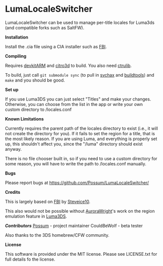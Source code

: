 # LumaLocaleSwitcher

LumaLocaleSwitcher can be used to manage per-title locales for Luma3ds (and
compatible forks such as SaltFW).

**Installation**

Install the .cia file using a CIA installer such as
[FBI](https://github.com/Steveice10/FBI/releases).

**Compiling**

Requires [devkitARM](http://sourceforge.net/projects/devkitpro/files/devkitARM/)
and [citro3d](https://github.com/fincs/citro3d) to build. You also need
[ctrulib](https://github.com/smealum/ctrulib).

To build, just call `git submodule sync` (to pull in
[svchax](https://github.com/aliaspider/svchax) and
[buildtools](git://github.com/Steveice10/buildtools)) and `make` and you should
be good.

**Set up**

If you use Luma3DS you can just select "Titles" and make your changes.
Otherwise, you can choose from the list in the app or write your own custom
directory to /locales.conf

**Known Limitations**

Currently requires the parent path of the locales directory to exist (i.e., it
will not create the directory for you). If it fails to set the region for a
title, that is the most likely reason. If you are using Luma, and everything is
properly set up, this shouldn't affect you, since the "/luma" directory should
exist anyway.

There is no file chooser built in, so if you need to use a custom directory for
some reason, you will have to write the path to /locales.conf manually.

**Bugs**

Please report bugs at https://github.com/Possum/LumaLocaleSwitcher/

**Credits**

This is largely based on [FBI](https://github.com/Steveice10/FBI) by
[Steveice10](https://github.com/Steveice10).

This also would not be possible without
[AuroraWright](https://github.com/AuroraWright)'s work on the region emulation
feature in [Luma3DS](https://github.com/AuroraWright/Luma3DS/).

***Contributors***
[Possum](https://github.com/Possum) - project maintainer
CouldBeWolf - beta tester

Also thanks to the 3DS homebrew/CFW community.

**License**

This software is provided under the MIT license. Please see LICENSE.txt for full
details fo the license.
